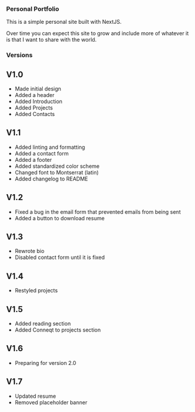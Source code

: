 ### Personal Portfolio

This is a simple personal site built with NextJS.

Over time you can expect this site to grow and include more of whatever it is that I want to share with the world.

### Versions

## V1.0
* Made initial design
* Added a header
* Added Introduction
* Added Projects
* Added Contacts

## V1.1
* Added linting and formatting
* Added a contact form
* Added a footer
* Added standardized color scheme
* Changed font to Montserrat (latin)
* Added changelog to README

## V1.2
* Fixed a bug in the email form that prevented emails from being sent
* Added a button to download resume

## V1.3
* Rewrote bio
* Disabled contact form until it is fixed

## V1.4
* Restyled projects

## V1.5
* Added reading section
* Added Conneqt to projects section

## V1.6
* Preparing for version 2.0

## V1.7
* Updated resume
* Removed placeholder banner
